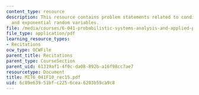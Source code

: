 ```yaml
---
content_type: resource
description: This resource contains problem statements related to conditional probability
  and exponential random variables.
file: /media/courses/6-041-probabilistic-systems-analysis-and-applied-probability-fall-2010/6c89e63951bfc2256cea6203b59ca9c8_MIT6_041F10_rec15.pdf
file_type: application/pdf
learning_resource_types:
- Recitations
ocw_type: OCWFile
parent_title: Recitations
parent_type: CourseSection
parent_uid: 61319af1-4f0c-da08-892b-a16f98cc7ae7
resourcetype: Document
title: MIT6_041F10_rec15.pdf
uid: 6c89e639-51bf-c225-6cea-6203b59ca9c8
---
```

